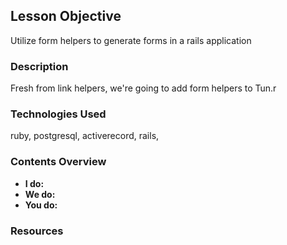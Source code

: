 <!--- AUTOMATICALLY GENERATED DO NOT EDIT -->
## Lesson Objective

Utilize form helpers to generate forms in a rails application

### Description

Fresh from link helpers, we&#39;re going to add form helpers to Tun.r

### Technologies Used

ruby, postgresql, activerecord, rails, 

### Contents Overview

- **I do:**
- **We do:**
- **You do:**

### Resources


